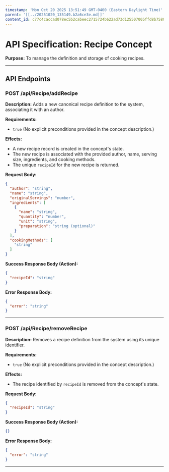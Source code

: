 ```yaml
---
timestamp: 'Mon Oct 20 2025 13:51:49 GMT-0400 (Eastern Daylight Time)'
parent: '[[../20251020_135149.b2a6ce3e.md]]'
content_id: c77c4caccad078ec5b2cabeec2715724b622ad73d125507005ffd8b75894d4f4
---
```


# API Specification: Recipe Concept

**Purpose:** To manage the definition and storage of cooking recipes.

***

## API Endpoints

### POST /api/Recipe/addRecipe

**Description:** Adds a new canonical recipe definition to the system, associating it with an author.

**Requirements:**

* `true` (No explicit preconditions provided in the concept description.)

**Effects:**

* A new recipe record is created in the concept's state.
* The new recipe is associated with the provided author, name, serving size, ingredients, and cooking methods.
* The unique `recipeId` for the new recipe is returned.

**Request Body:**

```json
{
  "author": "string",
  "name": "string",
  "originalServings": "number",
  "ingredients": [
    {
      "name": "string",
      "quantity": "number",
      "unit": "string",
      "preparation": "string (optional)"
    }
  ],
  "cookingMethods": [
    "string"
  ]
}
```

**Success Response Body (Action):**

```json
{
  "recipeId": "string"
}
```

**Error Response Body:**

```json
{
  "error": "string"
}
```

***

### POST /api/Recipe/removeRecipe

**Description:** Removes a recipe definition from the system using its unique identifier.

**Requirements:**

* `true` (No explicit preconditions provided in the concept description.)

**Effects:**

* The recipe identified by `recipeId` is removed from the concept's state.

**Request Body:**

```json
{
  "recipeId": "string"
}
```

**Success Response Body (Action):**

```json
{}
```

**Error Response Body:**

```json
{
  "error": "string"
}
```

***
